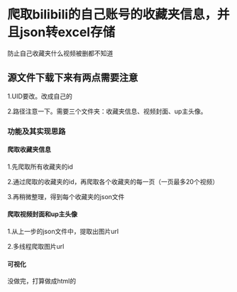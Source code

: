 <h1>爬取bilibili的自己账号的收藏夹信息，并且json转excel存储</h1>
	防止自己收藏夹什么视频被删都不知道
	
<h2>源文件下载下来有两点需要注意</h2>
1.UID要改。改成自己的

2.路径注意一下。需要三个文件夹：收藏夹信息、视频封面、up主头像。

<h3>功能及其实现思路</h3>

<h4>爬取收藏夹信息</h4>

1.先爬取所有收藏夹的id

2.通过爬取的收藏夹的id，再爬取各个收藏夹的每一页（一页最多20个视频）

3.再稍微整理，得到每个收藏夹的json文件

<h4>爬取视频封面和up主头像</h4>

1.从上一步的json文件中，提取出图片url

2.多线程爬取图片url

<h4>可视化</h4>
没做完，打算做成html的

